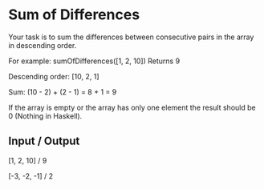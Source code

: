 # Sum of Differences

Your task is to sum the differences between consecutive pairs in the array in descending order.

For example: sumOfDifferences([1, 2, 10]) Returns 9

Descending order: [10, 2, 1]

Sum: (10 - 2) + (2 - 1) = 8 + 1 = 9

If the array is empty or the array has only one element the result should be 0 (Nothing in Haskell).

## Input / Output
[1, 2, 10] / 9

[-3, -2, -1] / 2